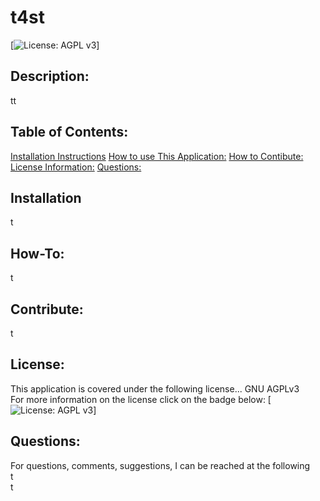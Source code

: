 # t4st  
[![License: AGPL v3](https://img.shields.io/badge/License-AGPL%20v3-blue.svg)]

## Description:  
tt

## Table of Contents:
[Installation Instructions](#Installation:)
[How to use This Application:](#How-To:)
[How to Contibute:](#Contibute:)
[License Information:](#License:)
[Questions:](#Questions:)

## Installation

t

## How-To:
t

## Contribute:
t

## License:
This application is covered under the following license...
GNU AGPLv3  
For more information on the license click on the badge below:
[![License: AGPL v3](https://img.shields.io/badge/License-AGPL%20v3-blue.svg)]

## Questions:
For questions, comments, suggestions, I can be reached at the following  
t  
t

